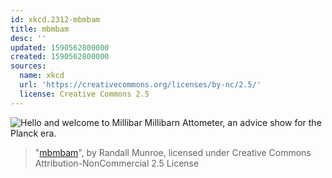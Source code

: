 ```yaml
---
id: xkcd.2312-mbmbam
title: mbmbam
desc: ''
updated: 1590562800000
created: 1590562800000
sources:
  name: xkcd
  url: 'https://creativecommons.org/licenses/by-nc/2.5/'
  license: Creative Commons 2.5
---
```

![Hello and welcome to Millibar Millibarn Attometer, an advice show for the Planck era.](https://imgs.xkcd.com/comics/mbmbam.png)
> "[mbmbam](https://xkcd.com/2312/)", by Randall Munroe, licensed under Creative Commons Attribution-NonCommercial 2.5 License
